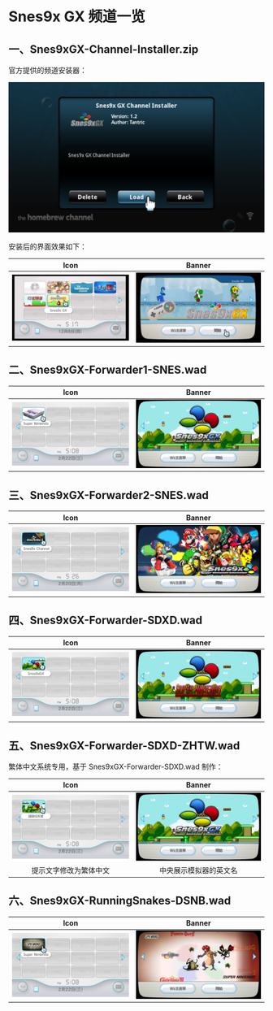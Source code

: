 # Snes9x GX 频道一览


## 一、Snes9xGX-Channel-Installer.zip

官方提供的频道安装器：

![频道安装器](./channel-installer.png)

安装后的界面效果如下：

| Icon | Banner |
| :---: | :---: |
| ![Icon](./channel-icon.png) | ![Banner](./channel-banner.png) |


## 二、Snes9xGX-Forwarder1-SNES.wad

| Icon | Banner |
| :---: | :---: |
| ![Icon](./Snes9xGX-Forwarder1-SNES-icon.png) | ![Banner](./Snes9xGX-Forwarder1-SNES-banner.png) |


## 三、Snes9xGX-Forwarder2-SNES.wad

| Icon | Banner |
| :---: | :---: |
| ![Icon](./Snes9xGX-Forwarder2-SNES-icon.png) | ![Banner](./Snes9xGX-Forwarder2-SNES-banner.png) |


## 四、Snes9xGX-Forwarder-SDXD.wad

| Icon | Banner |
| :---: | :---: |
| ![Icon](./Snes9xGX-Forwarder-SDXD-icon.png) | ![Banner](./Snes9xGX-Forwarder-SDXD-banner.png) |


## 五、Snes9xGX-Forwarder-SDXD-ZHTW.wad

繁体中文系统专用，基于 Snes9xGX-Forwarder-SDXD.wad 制作：

| Icon | Banner |
| :---: | :---: |
| ![Icon](./Snes9xGX-Forwarder-SDXD-ZHTW-icon.png) | ![Banner](./Snes9xGX-Forwarder-SDXD-ZHTW-banner.png) |
| 提示文字修改为繁体中文 | 中央展示模拟器的英文名 |


## 六、Snes9xGX-RunningSnakes-DSNB.wad

| Icon | Banner |
| :---: | :---: |
| ![Icon](./Snes9xGX-RunningSnakes-DSNB-icon.png) | ![Banner](./Snes9xGX-RunningSnakes-DSNB-banner.png) |
